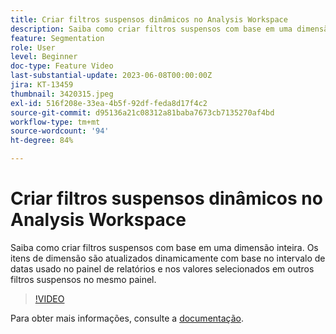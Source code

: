 ```yaml
---
title: Criar filtros suspensos dinâmicos no Analysis Workspace
description: Saiba como criar filtros suspensos com base em uma dimensão inteira. Os itens de dimensão são atualizados dinamicamente com base no intervalo de datas usado no painel de relatórios e nos valores selecionados em outros filtros suspensos no mesmo painel.
feature: Segmentation
role: User
level: Beginner
doc-type: Feature Video
last-substantial-update: 2023-06-08T00:00:00Z
jira: KT-13459
thumbnail: 3420315.jpeg
exl-id: 516f208e-33ea-4b5f-92df-feda8d17f4c2
source-git-commit: d95136a21c08312a81baba7673cb7135270af4bd
workflow-type: tm+mt
source-wordcount: '94'
ht-degree: 84%

---
```


# Criar filtros suspensos dinâmicos no Analysis Workspace

Saiba como criar filtros suspensos com base em uma dimensão inteira. Os itens de dimensão são atualizados dinamicamente com base no intervalo de datas usado no painel de relatórios e nos valores selecionados em outros filtros suspensos no mesmo painel.

>[!VIDEO](https://video.tv.adobe.com/v/3446821/?learn=on&captions=por_br)

Para obter mais informações, consulte a [documentação](https://experienceleague.adobe.com/docs/analytics/analyze/analysis-workspace/panels/panels.html?lang=pt-BR#dynamic-drop-down-filters).
